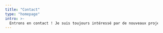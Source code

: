 ```yaml
---
title: "Contact"
type: "homepage"
intro: >-
  Entrons en contact ! Je suis toujours intéressé par de nouveaux projets et opportunités.
---
```




